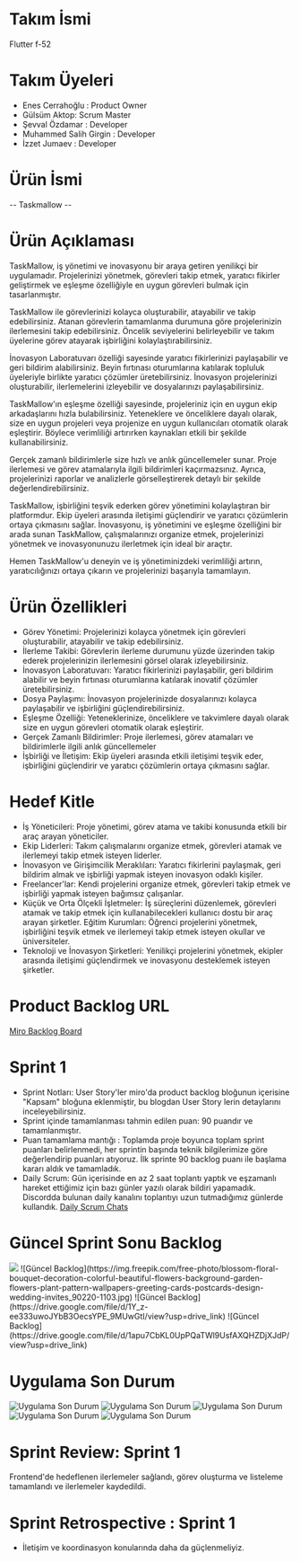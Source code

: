 
# Takım İsmi 

Flutter f-52

# Takım Üyeleri

*  Enes Cerrahoğlu : Product Owner
*  Gülsüm Aktop: Scrum Master
*  Şevval Özdamar : Developer
*  Muhammed Salih Girgin : Developer
*  İzzet Jumaev : Developer

# Ürün İsmi

  -- Taskmallow --
  
# Ürün Açıklaması

TaskMallow, iş yönetimi ve inovasyonu bir araya getiren yenilikçi bir uygulamadır. Projelerinizi yönetmek, görevleri takip etmek, yaratıcı fikirler geliştirmek ve eşleşme özelliğiyle en uygun görevleri bulmak için tasarlanmıştır.

TaskMallow ile görevlerinizi kolayca oluşturabilir, atayabilir ve takip edebilirsiniz. Atanan görevlerin tamamlanma durumuna göre projelerinizin ilerlemesini takip edebilirsiniz. Öncelik seviyelerini belirleyebilir ve takım üyelerine görev atayarak işbirliğini kolaylaştırabilirsiniz.

İnovasyon Laboratuvarı özelliği sayesinde yaratıcı fikirlerinizi paylaşabilir ve geri bildirim alabilirsiniz. Beyin fırtınası oturumlarına katılarak topluluk üyeleriyle birlikte yaratıcı çözümler üretebilirsiniz. İnovasyon projelerinizi oluşturabilir, ilerlemelerini izleyebilir ve dosyalarınızı paylaşabilirsiniz.

TaskMallow'ın eşleşme özelliği sayesinde, projeleriniz için en uygun ekip arkadaşlarını hızla bulabilirsiniz. Yeteneklere ve önceliklere dayalı olarak, size en uygun projeleri veya projenize en uygun kullanıcıları otomatik olarak eşleştirir. Böylece verimliliği artırırken kaynakları etkili bir şekilde kullanabilirsiniz.

Gerçek zamanlı bildirimlerle size hızlı ve anlık güncellemeler sunar. Proje ilerlemesi ve görev atamalarıyla ilgili bildirimleri kaçırmazsınız. Ayrıca, projelerinizi raporlar ve analizlerle görselleştirerek detaylı bir şekilde değerlendirebilirsiniz.

TaskMallow, işbirliğini teşvik ederken görev yönetimini kolaylaştıran bir platformdur. Ekip üyeleri arasında iletişimi güçlendirir ve yaratıcı çözümlerin ortaya çıkmasını sağlar. İnovasyonu, iş yönetimini ve eşleşme özelliğini bir arada sunan TaskMallow, çalışmalarınızı organize etmek, projelerinizi yönetmek ve inovasyonunuzu ilerletmek için ideal bir araçtır.

Hemen TaskMallow'u deneyin ve iş yönetiminizdeki verimliliği artırın, yaratıcılığınızı ortaya çıkarın ve projelerinizi başarıyla tamamlayın.

# Ürün Özellikleri

*  Görev Yönetimi: Projelerinizi kolayca yönetmek için görevleri oluşturabilir, atayabilir ve takip edebilirsiniz.
*  İlerleme Takibi: Görevlerin ilerleme durumunu yüzde üzerinden takip ederek projelerinizin ilerlemesini görsel olarak izleyebilirsiniz.
*  İnovasyon Laboratuvarı: Yaratıcı fikirlerinizi paylaşabilir, geri bildirim alabilir ve beyin fırtınası oturumlarına katılarak inovatif çözümler üretebilirsiniz.
*  Dosya Paylaşımı: İnovasyon projelerinizde dosyalarınızı kolayca paylaşabilir ve işbirliğini güçlendirebilirsiniz.
*  Eşleşme Özelliği: Yeteneklerinize, önceliklere ve takvimlere dayalı olarak size en uygun görevleri otomatik olarak eşleştirir.
*  Gerçek Zamanlı Bildirimler: Proje ilerlemesi, görev atamaları ve bildirimlerle ilgili anlık güncellemeler
*  İşbirliği ve İletişim: Ekip üyeleri arasında etkili iletişimi teşvik eder, işbirliğini güçlendirir ve yaratıcı çözümlerin ortaya çıkmasını sağlar.

# Hedef Kitle

*  İş Yöneticileri: Proje yönetimi, görev atama ve takibi konusunda etkili bir araç arayan yöneticiler.
*  Ekip Liderleri: Takım çalışmalarını organize etmek, görevleri atamak ve ilerlemeyi takip etmek isteyen liderler.
*  İnovasyon ve Girişimcilik Meraklıları: Yaratıcı fikirlerini paylaşmak, geri bildirim almak ve işbirliği yapmak isteyen inovasyon odaklı kişiler.
*  Freelancer'lar: Kendi projelerini organize etmek, görevleri takip etmek ve işbirliği yapmak isteyen bağımsız çalışanlar.
*  Küçük ve Orta Ölçekli İşletmeler: İş süreçlerini düzenlemek, görevleri atamak ve takip etmek için kullanabilecekleri kullanıcı dostu bir araç arayan şirketler.
   Eğitim Kurumları: Öğrenci projelerini yönetmek, işbirliğini teşvik etmek ve ilerlemeyi takip etmek isteyen okullar ve üniversiteler.
*  Teknoloji ve İnovasyon Şirketleri: Yenilikçi projelerini yönetmek, ekipler arasında iletişimi güçlendirmek ve inovasyonu desteklemek isteyen şirketler.

# Product Backlog URL
[Miro Backlog Board](https://miro.com/app/board/uXjVM-xeKA8=/?share_link_id=524341731710)

# Sprint 1

*  Sprint Notları: User Story'ler miro'da product backlog bloğunun içerisine "Kapsam" bloğuna eklenmiştir, bu blogdan User Story lerin detaylarını inceleyebilirsiniz.
*  Sprint içinde tamamlanması tahmin edilen puan: 90 puandır ve tamamlanmıştır.
*  Puan tamamlama mantığı : Toplamda proje boyunca toplam sprint puanları belirlenmedi, her sprintin başında teknik bilgilerimize göre değerlendirip puanları atıyoruz. İlk sprinte 90 backlog puanı ile başlama kararı aldık ve tamamladık.
*  Daily Scrum: Gün içerisinde en az 2 saat toplantı yaptık ve eşzamanlı hareket ettiğimiz için bazı günler yazılı olarak bildiri yapamadık. Discordda bulunan daily kanalını toplantıyı uzun tutmadığımız günlerde kullandık.
  [Daily Scrum Chats](https://github.com/enescerrahoglu/taskmallow/blob/master/DailyScrumMeetingNotesSprint1.docx)

  # Güncel Sprint Sonu Backlog
<img src="https://img.freepik.com/free-photo/blossom-floral-bouquet-decoration-colorful-beautiful-flowers-background-garden-flowers-plant-pattern-wallpapers-greeting-cards-postcards-design-wedding-invites_90220-1103.jpg">
![Güncel Backlog](https://img.freepik.com/free-photo/blossom-floral-bouquet-decoration-colorful-beautiful-flowers-background-garden-flowers-plant-pattern-wallpapers-greeting-cards-postcards-design-wedding-invites_90220-1103.jpg)
![Güncel Backlog](https://drive.google.com/file/d/1Y_z-ee333uwoJYbB3OecsYPE_9MUwGtI/view?usp=drive_link)
![Güncel Backlog](https://drive.google.com/file/d/1apu7CbKL0UpPQaTWl9UsfAXQHZDjXJdP/view?usp=drive_link)

  # Uygulama Son Durum

  ![Uygulama Son Durum](https://drive.google.com/file/d/1XqybZv-Kc3-59Pd43i8NVbz8gSF9mywf/view?usp=drive_link)
  ![Uygulama Son Durum](https://drive.google.com/file/d/1WBNi_5976Q_pgd3BtCStlzUm9z3-W-sO/view?usp=drive_link)
  ![Uygulama Son Durum](https://drive.google.com/file/d/1etxMj6yDSUgpSTUe7vax9ocDcedMeJWw/view?usp=drive_link)
  ![Uygulama Son Durum](https://drive.google.com/file/d/1fdlLc58iWZlL3Y6nZIPUyjxVdpHz-9Vt/view?usp=drive_link)
  ![Uygulama Son Durum](https://drive.google.com/file/d/1-4Tbm--2PzMCrBNI_mMw72GLFOXhYHoh/view?usp=drive_link)

  # Sprint Review: Sprint 1

Frontend'de hedeflenen ilerlemeler sağlandı, görev oluşturma ve listeleme tamamlandı ve ilerlemeler kaydedildi.

# Sprint Retrospective : Sprint 1

* İletişim ve koordinasyon konularında daha da güçlenmeliyiz. 



